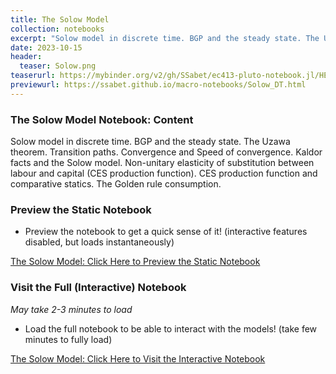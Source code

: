 ```yaml
---
title: The Solow Model
collection: notebooks
excerpt: "Solow model in discrete time. BGP and the steady state. The Uzawa theorem. Transition paths. Convergence and Speed of convergence. Kaldor facts and the Solow model. Non-unitary elasticity of substitution between labour and capital (CES production function). CES production function and comparative statics. The Golden rule consumption."
date: 2023-10-15
header:
  teaser: Solow.png
teaserurl: https://mybinder.org/v2/gh/SSabet/ec413-pluto-notebook.jl/HEAD?urlpath=pluto/open?path=/home/jovyan/notebooks/EC413_Solow.jl
previewurl: https://ssabet.github.io/macro-notebooks/Solow_DT.html
---
```

### The Solow Model Notebook: Content
Solow model in discrete time. BGP and the steady state. The Uzawa theorem. Transition paths. Convergence and Speed of convergence. Kaldor facts and the Solow model. Non-unitary elasticity of substitution between labour and capital (CES production function). CES production function and comparative statics. The Golden rule consumption.


### Preview the Static Notebook
- Preview the notebook to get a quick sense of it! (interactive features disabled, but loads instantaneously)

[The Solow Model: Click Here to Preview the Static Notebook](https://ssabet.github.io/macro-notebooks/Solow_DT.html)

### Visit the Full (Interactive) Notebook
*May take 2-3 minutes to load*

- Load the full notebook to be able to interact with the models! (take few minutes to fully load)

[The Solow Model: Click Here to Visit the Interactive Notebook](https://mybinder.org/v2/gh/SSabet/ec413-pluto-notebook.jl/HEAD?urlpath=pluto/open?path=/home/jovyan/notebooks/EC413_Solow.jl)
